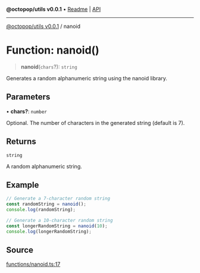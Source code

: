 **@octopop/utils v0.0.1** • [Readme](../README.md) \| [API](../globals.md)

***

[@octopop/utils v0.0.1](../README.md) / nanoid

# Function: nanoid()

> **nanoid**(`chars`?): `string`

Generates a random alphanumeric string using the nanoid library.

## Parameters

• **chars?**: `number`

Optional. The number of characters in the generated string (default is 7).

## Returns

`string`

A random alphanumeric string.

## Example

```ts
// Generate a 7-character random string
const randomString = nanoid();
console.log(randomString);

// Generate a 10-character random string
const longerRandomString = nanoid(10);
console.log(longerRandomString);
```

## Source

[functions/nanoid.ts:17](https://github.com/bucharitesh/octopop/blob/d1ccec1/packages/utils/src/functions/nanoid.ts#L17)
